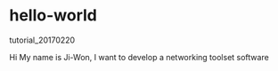 # hello-world
tutorial_20170220

Hi My name is Ji-Won, I want to develop a networking toolset software

